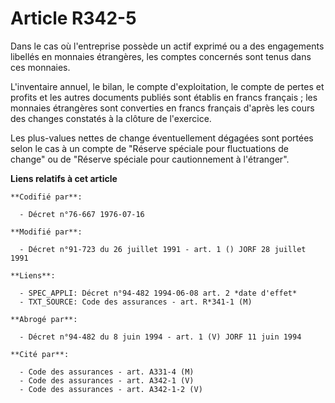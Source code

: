# Article R342-5

Dans le cas où l'entreprise possède un actif exprimé ou a des engagements libellés en monnaies étrangères, les comptes
concernés sont tenus dans ces monnaies.

L'inventaire annuel, le bilan, le compte d'exploitation, le compte de pertes et profits et les autres documents publiés sont
établis en francs français ; les monnaies étrangères sont converties en francs français d'après les cours des changes
constatés à la clôture de l'exercice.

Les plus-values nettes de change éventuellement dégagées sont portées selon le cas à un compte de "Réserve spéciale pour
fluctuations de change" ou de "Réserve spéciale pour cautionnement à l'étranger".

**Liens relatifs à cet article**

	**Codifié par**:

	  - Décret n°76-667 1976-07-16

	**Modifié par**:

	  - Décret n°91-723 du 26 juillet 1991 - art. 1 () JORF 28 juillet 1991

	**Liens**:

	  - SPEC_APPLI: Décret n°94-482 1994-06-08 art. 2 *date d'effet*
	  - TXT_SOURCE: Code des assurances - art. R*341-1 (M)

	**Abrogé par**:

	  - Décret n°94-482 du 8 juin 1994 - art. 1 (V) JORF 11 juin 1994

	**Cité par**:

	  - Code des assurances - art. A331-4 (M)
	  - Code des assurances - art. A342-1 (V)
	  - Code des assurances - art. A342-1-2 (V)
